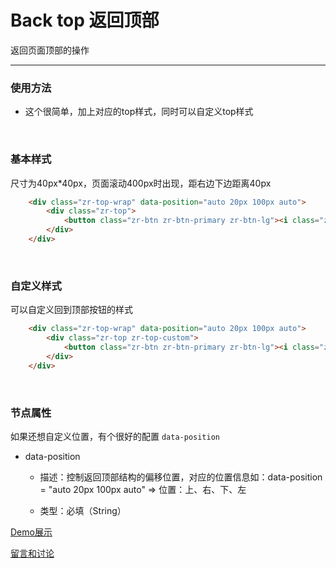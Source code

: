 # Back top 返回顶部

返回页面顶部的操作

---

### 使用方法

+ 这个很简单，加上对应的top样式，同时可以自定义top样式

<br/>

### 基本样式

尺寸为40px*40px，页面滚动400px时出现，距右边下边距离40px

```html
    <div class="zr-top-wrap" data-position="auto 20px 100px auto">
        <div class="zr-top">
            <button class="zr-btn zr-btn-primary zr-btn-lg"><i class="zricon-up"></i></button>
        </div>
    </div>
```

<br/>

### 自定义样式 

可以自定义回到顶部按钮的样式

```html
    <div class="zr-top-wrap" data-position="auto 20px 100px auto">
        <div class="zr-top zr-top-custom">
            <button class="zr-btn zr-btn-primary zr-btn-lg"><i class="zricon-up"></i></button>
        </div>
    </div>
```
<br/>

### 节点属性

如果还想自定义位置，有个很好的配置 `data-position`

+ data-position

  - 描述：控制返回顶部结构的偏移位置，对应的位置信息如：data-position = "auto 20px 100px auto" => 位置：上、右、下、左

  - 类型：必填（String）






[Demo展示](http://gtp-zr.jd.com/docs?languageCode=CN&columnUid=41c513f9dd334a1ebb0fbbd76d71e973&directoryUid=31be0fd339b241d08956341d7ef7efc3&directoryName=Top%20%E8%BF%94%E5%9B%9E%E9%A1%B6%E9%83%A8)

[留言和讨论](https://github.com/guguaihaha/zr-source/issues/25)

    